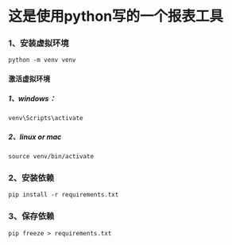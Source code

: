 # 这是使用python写的一个报表工具

### 1、安装虚拟环境

```shell
python -m venv venv
```

#### 激活虚拟环境
##### 1、windows：
```shell
venv\Scripts\activate
```

##### 2、linux or mac
```shell
source venv/bin/activate
```

### 2、安装依赖
```shell
pip install -r requirements.txt
```

### 3、保存依赖
```shell
pip freeze > requirements.txt
```